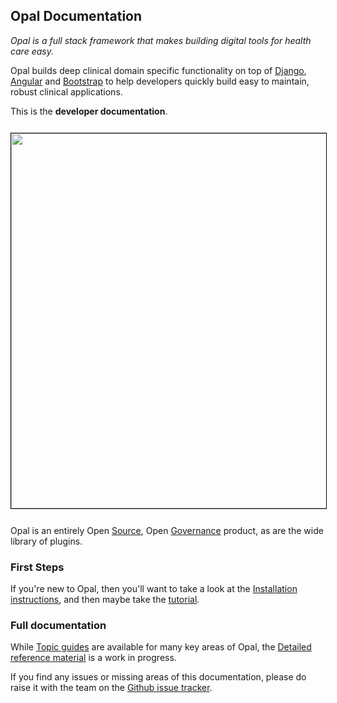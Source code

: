 ## Opal Documentation

_Opal is a full stack framework that makes building digital tools for health care easy._

Opal builds deep clinical domain specific functionality on top of
[Django](https://djangoproject.com/), [Angular](https://angularjs.org/)
and [Bootstrap](http://getbootstrap.com/) to help developers quickly build easy to maintain,
robust clinical applications.

This is the **developer documentation**.

<img src="/img/clinical.advice.png" width="600px;" style="margin: 12px auto; border: 1px solid black;"/>

Opal is an entirely Open [Source](https://github.com/openhealthcare/opal),
Open [Governance](https://github.com/openhealthcare/opal/issues) product, as are the wide library of plugins.

### First Steps

If you're new to Opal, then you'll want to take a look at the
[Installation instructions](installation.md), and then maybe take the
[tutorial](tutorial.md).

### Full documentation

While [Topic guides](guides/topic-guides.md) are available for many key areas of Opal,
the [Detailed reference material](reference/reference_guides.md) is a work in progress.

If you find any issues or missing areas of this documentation, please do raise it with the
team on the [Github issue tracker](https://github.com/openhealthcare/opal/issues).
